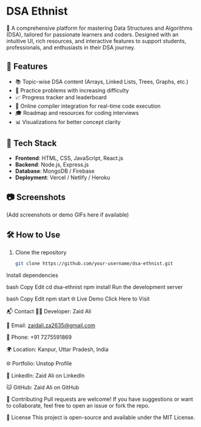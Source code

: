 # DSA Ethnist

🚀 A comprehensive platform for mastering Data Structures and Algorithms (DSA), tailored for passionate learners and coders. Designed with an intuitive UI, rich resources, and interactive features to support students, professionals, and enthusiasts in their DSA journey.

## 🌟 Features

- 📚 Topic-wise DSA content (Arrays, Linked Lists, Trees, Graphs, etc.)
- 🧠 Practice problems with increasing difficulty
- 📈 Progress tracker and leaderboard
- 🧪 Online compiler integration for real-time code execution
- 🎓 Roadmap and resources for coding interviews
- 📊 Visualizations for better concept clarity

## 🔧 Tech Stack

- **Frontend**: HTML, CSS, JavaScript, React.js
- **Backend**: Node.js, Express.js
- **Database**: MongoDB / Firebase
- **Deployment**: Vercel / Netlify / Heroku

## 📷 Screenshots

(Add screenshots or demo GIFs here if available)

## 🛠️ How to Use

1. Clone the repository
   ```bash
   git clone https://github.com/your-username/dsa-ethnist.git
Install dependencies

bash
Copy
Edit
cd dsa-ethnist
npm install
Run the development server

bash
Copy
Edit
npm start
🌐 Live Demo
Click Here to Visit

📬 Contact
👨‍💻 Developer: Zaid Ali

📧 Email: zaidali.za2635@gmail.com

📱 Phone: +91 7275591869

🌍 Location: Kanpur, Uttar Pradesh, India

🌐 Portfolio: Unstop Profile

🔗 LinkedIn: Zaid Ali on LinkedIn

🐱 GitHub: Zaid Ali on GitHub

🤝 Contributing
Pull requests are welcome! If you have suggestions or want to collaborate, feel free to open an issue or fork the repo.

📝 License
This project is open-source and available under the MIT License.
